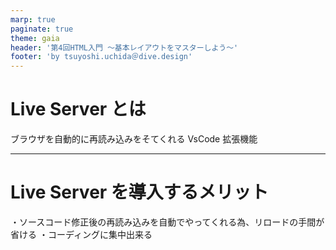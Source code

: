 ```yaml
---
marp: true
paginate: true
theme: gaia
header: '第4回HTML入門 ～基本レイアウトをマスターしよう～'
footer: 'by tsuyoshi.uchida＠dive.design'
---
```


# Live Server とは

ブラウザを自動的に再読み込みをそてくれる VsCode 拡張機能

---

# Live Server を導入するメリット

・ソースコード修正後の再読み込みを自動でやってくれる為、リロードの手間が省ける
・コーディングに集中出来る
